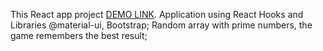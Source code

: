 This React app project  [DEMO LINK](https://tolik-bilokrylov.github.io/memory-game/).
Application using React Hooks and Libraries @material-ui, Bootstrap;
Random array with prime numbers, the game remembers the best result;
